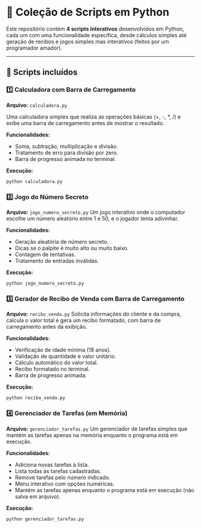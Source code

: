 # 🐍 Coleção de Scripts em Python

Este repositório contém **4 scripts interativos** desenvolvidos em Python, cada um com uma funcionalidade específica, desde cálculos simples até geração de recibos e jogos simples mas interativos (feitos por um programador amador).

---

## 📜 Scripts incluídos

### 1️⃣ Calculadora com Barra de Carregamento

**Arquivo:** `calculadora.py`

Uma calculadora simples que realiza as operações básicas (+, -, *, /) e exibe uma barra de carregamento antes de mostrar o resultado.

**Funcionalidades:**

- Soma, subtração, multiplicação e divisão.
- Tratamento de erro para divisão por zero.
- Barra de progresso animada no terminal.

**Execução:**

`python calculadora.py`

### 2️⃣ Jogo do Número Secreto

**Arquivo:** `jogo_numero_secreto.py` Um jogo interativo onde o computador escolhe um número aleatório entre 1 e 50, e o jogador tenta adivinhar.

**Funcionalidades:**

- Geração aleatória de número secreto.
- Dicas se o palpite é muito alto ou muito baixo.
- Contagem de tentativas.
- Tratamento de entradas inválidas.

**Execução:**

`python jogo_numero_secreto.py`

### 3️⃣ Gerador de Recibo de Venda com Barra de Carregamento

**Arquivo:** `recibo_venda.py` Solicita informações do cliente e da compra, calcula o valor total e gera um recibo formatado, com barra de carregamento antes da exibição.

**Funcionalidades:**

- Verificação de idade mínima (18 anos).
- Validação de quantidade e valor unitário.
- Cálculo automático do valor total.
- Recibo formatado no terminal.
- Barra de progresso animada.

**Execução:**

`python recibo_venda.py`

### 4️⃣ Gerenciador de Tarefas (em Memória)

**Arquivo:** `gerenciador_tarefas.py` Um gerenciador de tarefas simples que mantém as tarefas apenas na memória enquanto o programa está em execução.

**Funcionalidades:**

- Adiciona novas tarefas à lista.
- Lista todas as tarefas cadastradas.
- Remove tarefas pelo número indicado.
- Menu interativo com opções numéricas.
- Mantém as tarefas apenas enquanto o programa está em execução (não salva em arquivo).

**Execução:**

`python gerenciador_tarefas.py`
